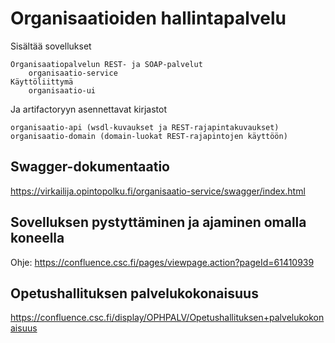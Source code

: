 # Organisaatioiden hallintapalvelu

Sisältää sovellukset

    Organisaatiopalvelun REST- ja SOAP-palvelut
        organisaatio-service
    Käyttöliittymä
        organisaatio-ui

Ja artifactoryyn asennettavat kirjastot

    organisaatio-api (wsdl-kuvaukset ja REST-rajapintakuvaukset)
    organisaatio-domain (domain-luokat REST-rajapintojen käyttöön)


## Swagger-dokumentaatio

https://virkailija.opintopolku.fi/organisaatio-service/swagger/index.html


## Sovelluksen pystyttäminen ja ajaminen omalla koneella
Ohje: https://confluence.csc.fi/pages/viewpage.action?pageId=61410939

## Opetushallituksen palvelukokonaisuus
https://confluence.csc.fi/display/OPHPALV/Opetushallituksen+palvelukokonaisuus
